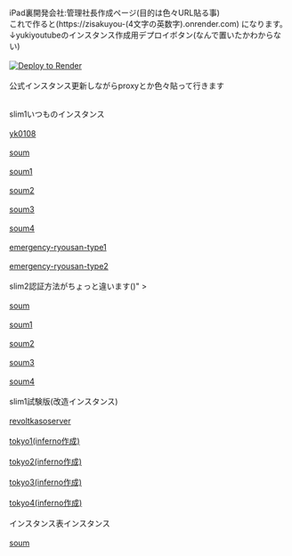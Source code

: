 <br>iPad裏開発会社:管理社長作成ページ(目的は色々URL貼る事)<br />
これで作ると(https://zisakuyou-(4文字の英数字).onrender.com)
になります。
<br>↓yukiyoutubeのインスタンス作成用デプロイボタン(なんで置いたかわからない)<br />
<br><a href="https://render.com/deploy?repo=https://github.com/iPadurakaihatugaisyakannrisyatyou/iPadurakaihatugaisyakannrisyatyou.github.io">
<img src="https://render.com/images/deploy-to-render-button.svg" alt="Deploy to Render">
</a></br>
<br>公式インスタンス更新しながらproxyとか色々貼って行きます</br>

<br>slim1いつものインスタンス</br>
<br><a href= "https://yk0108.onrender.com/blog/" >yk0108</a></br>
<br><a href= "https://soum-slim1-ut23.onrender.com/" >soum</a></br>
<br><a href= "https://soum-slim1-1.onrender.com/" >soum1</a></br>
<br><a href= "https://soum-slim1-2.onrender.com/" >soum2</a></br>
<br><a href= "https://soum-slim1-3.onrender.com/" >soum3</a></br>
<br><a href= "https://soum-slim1-4.onrender.com/" >soum4</a></br>
<br><a href= "https://emergency-ryousan-type.onrender.com/" >emergency-ryousan-type1</a></br>
<br><a href= "https://emergency-ryousan-type-soiy.onrender.com/" >emergency-ryousan-type2</a></br>
<br>slim2認証方法がちょっと違います()" ></br>
<br><a href= "https://soum-slim2-ji02.onrender.com/" >soum</a></br>
<br><a href= "https://soum-slim2-1.onrender.com/" >soum1</a></br>
<br><a href= "https://soum-slim2-2.onrender.com/" >soum2</a></br>
<br><a href= "https://soum-slim2-3.onrender.com/" >soum3</a></br>
<br><a href= "https://soum-slim2-4.onrender.com/" >soum4</a></br>
<br>slim1試験版(改造インスタンス)</br>
<br><a href= "https://revoltkasoserver-o6dn.onrender.com" >revoltkasoserver</a></br>
<br><a href= "https://tokyo-math.onrender.com/" >tokyo1(inferno作成)</a></br>
<br><a href= "https://tokyo-english.onrender.com/" >tokyo2(inferno作成)</a></br>
<br><a href= "https://tokyo-history.onrender.com/" >tokyo3(inferno作成)</a></br>
<br><a href= "https://tokyo-science.onrender.com/" >tokyo4(inferno作成)</a></br>
<br>インスタンス表インスタンス</br>
<br><a href= "https://soum-instance-slim1-funs.onrender.com" >soum</a></br>
